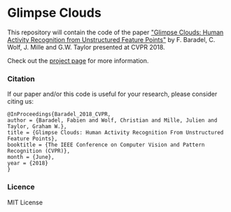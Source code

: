 # Glimpse Clouds

This repository will contain the code of the paper ["Glimpse Clouds: Human Activity Recognition from Unstructured Feature Points"](http://openaccess.thecvf.com/content_cvpr_2018/papers/Baradel_Glimpse_Clouds_Human_CVPR_2018_paper.pdf) by F. Baradel, C. Wolf, J. Mille and G.W. Taylor presented at CVPR 2018.

Check out the [project page](https://fabienbaradel.github.io/cvpr18_glimpseclouds/) for more information.

### Citation
If our paper and/or this code is useful for your research, please consider citing us:

```
@InProceedings{Baradel_2018_CVPR,
author = {Baradel, Fabien and Wolf, Christian and Mille, Julien and Taylor, Graham W.},
title = {Glimpse Clouds: Human Activity Recognition From Unstructured Feature Points},
booktitle = {The IEEE Conference on Computer Vision and Pattern Recognition (CVPR)},
month = {June},
year = {2018}
}
```

### Licence

MIT License
